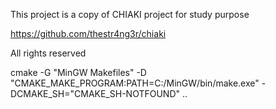 This project is a copy of CHIAKI project for study purpose

https://github.com/thestr4ng3r/chiaki

All rights reserved

cmake  -G "MinGW Makefiles" -D "CMAKE_MAKE_PROGRAM:PATH=C:/MinGW/bin/make.exe" -DCMAKE_SH="CMAKE_SH-NOTFOUND" ..